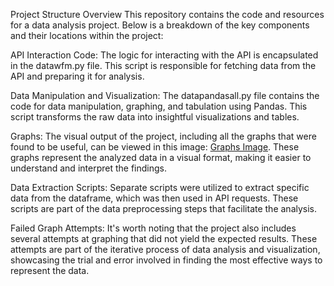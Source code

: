 Project Structure Overview
This repository contains the code and resources for a data analysis project. Below is a breakdown of the key components and their locations within the project:

API Interaction Code: The logic for interacting with the API is encapsulated in the datawfm.py file. This script is responsible for fetching data from the API and preparing it for analysis.

Data Manipulation and Visualization: The datapandasall.py file contains the code for data manipulation, graphing, and tabulation using Pandas. This script transforms the raw data into insightful visualizations and tables.

Graphs: The visual output of the project, including all the graphs that were found to be useful, can be viewed in this image: [Graphs Image](https://i.imgur.com/pyggvAj.png). These graphs represent the analyzed data in a visual format, making it easier to understand and interpret the findings.

Data Extraction Scripts: Separate scripts were utilized to extract specific data from the dataframe, which was then used in API requests. These scripts are part of the data preprocessing steps that facilitate the analysis.

Failed Graph Attempts: It's worth noting that the project also includes several attempts at graphing that did not yield the expected results. These attempts are part of the iterative process of data analysis and visualization, showcasing the trial and error involved in finding the most effective ways to represent the data.

